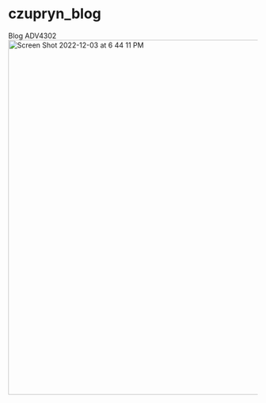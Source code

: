 # czupryn_blog
Blog ADV4302
<img width="717" alt="Screen Shot 2022-12-03 at 6 44 11 PM" src="https://user-images.githubusercontent.com/81737272/205467017-d4d53892-cdfd-473f-ae46-917b1a3b6207.png">


